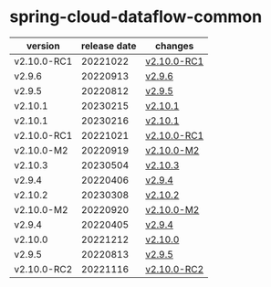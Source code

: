 # spring-cloud-dataflow-common	


|version|release date|changes|
|---|---|---|
|v2.10.0-RC1|20221022|[v2.10.0-RC1](./v2.10.0-RC1-20221022.md)|
|v2.9.6|20220913|[v2.9.6](./v2.9.6-20220913.md)|
|v2.9.5|20220812|[v2.9.5](./v2.9.5-20220812.md)|
|v2.10.1|20230215|[v2.10.1](./v2.10.1-20230215.md)|
|v2.10.1|20230216|[v2.10.1](./v2.10.1-20230216.md)|
|v2.10.0-RC1|20221021|[v2.10.0-RC1](./v2.10.0-RC1-20221021.md)|
|v2.10.0-M2|20220919|[v2.10.0-M2](./v2.10.0-M2-20220919.md)|
|v2.10.3|20230504|[v2.10.3](./v2.10.3-20230504.md)|
|v2.9.4|20220406|[v2.9.4](./v2.9.4-20220406.md)|
|v2.10.2|20230308|[v2.10.2](./v2.10.2-20230308.md)|
|v2.10.0-M2|20220920|[v2.10.0-M2](./v2.10.0-M2-20220920.md)|
|v2.9.4|20220405|[v2.9.4](./v2.9.4-20220405.md)|
|v2.10.0|20221212|[v2.10.0](./v2.10.0-20221212.md)|
|v2.9.5|20220813|[v2.9.5](./v2.9.5-20220813.md)|
|v2.10.0-RC2|20221116|[v2.10.0-RC2](./v2.10.0-RC2-20221116.md)|
